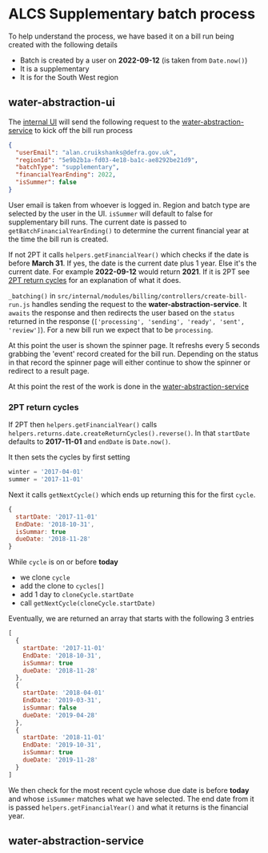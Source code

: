 # ALCS Supplementary batch process

To help understand the process, we have based it on a bill run being created with the following details

- Batch is created by a user on **2022-09-12** (is taken from `Date.now()`)
- It is a supplementary
- It is for the South West region

## water-abstraction-ui

The [internal UI](https://github.com/DEFRA/water-abstraction-ui) will send the following request to the [water-abstraction-service](https://github.com/DEFRA/water-abstraction-service) to kick off the bill run process

```json
{
  "userEmail": "alan.cruikshanks@defra.gov.uk",
  "regionId": "5e9b2b1a-fd03-4e18-ba1c-ae8292be21d9",
  "batchType": "supplementary",
  "financialYearEnding": 2022,
  "isSummer": false
}
```

User email is taken from whoever is logged in. Region and batch type are selected by the user in the UI. `isSummer` will default to false for supplementary bill runs. The current date is passed to `getBatchFinancialYearEnding()` to determine the current financial year at the time the bill run is created.

If not 2PT it calls `helpers.getFinancialYear()` which checks if the date is before **March 31**. If yes, the date is the current date plus 1 year. Else it's the current date. For example **2022-09-12** would return **2021**. If it is 2PT see [2PT return cycles](#2pt-return-cycles) for an explanation of what it does.

`_batching()` in `src/internal/modules/billing/controllers/create-bill-run.js` handles sending the request to the **water-abstraction-service**. It `awaits` the response and then redirects the user based on the `status` returned in the response (`['processing', 'sending', 'ready', 'sent', 'review']`). For a new bill run we expect that to be `processing`.

At this point the user is shown the spinner page. It refreshs every 5 seconds grabbing the 'event' record created for the bill run. Depending on the status in that record the spinner page will either continue to show the spinner or redirect to a result page.

At this point the rest of the work is done in the [water-abstraction-service](#water-abstraction-service)

### 2PT return cycles

If 2PT then `helpers.getFinancialYear()` calls `helpers.returns.date.createReturnCycles().reverse()`. In that `startDate` defaults to **2017-11-01** and `endDate` is `Date.now()`.

It then sets the cycles by first setting

```javascript
winter = '2017-04-01'
summer = '2017-11-01'
```

Next it calls `getNextCycle()` which ends up returning this for the first `cycle`.

```javascript
{
  startDate: '2017-11-01'
  EndDate: '2018-10-31',
  isSummar: true
  dueDate: '2018-11-28'
}
```

While `cycle` is on or before **today**

- we clone `cycle`
- add the clone to `cycles[]`
- add 1 day to `cloneCycle.startDate`
- call `getNextCycle(cloneCycle.startDate)`

Eventually, we are returned an array that starts with the following 3 entries

```javascript
[
  {
    startDate: '2017-11-01'
    EndDate: '2018-10-31',
    isSummar: true
    dueDate: '2018-11-28'
  },
  {
    startDate: '2018-04-01'
    EndDate: '2019-03-31',
    isSummar: false
    dueDate: '2019-04-28'
  },
  {
    startDate: '2018-11-01'
    EndDate: '2019-10-31',
    isSummar: true
    dueDate: '2019-11-28'
  }
]
```

We then check for the most recent cycle whose due date is before **today** and whose `isSummer` matches what we have selected. The end date from it is passed `helpers.getFinancialYear()` and what it returns is the financial year.

## water-abstraction-service
